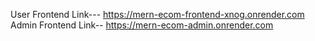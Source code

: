 User Frontend Link---
https://mern-ecom-frontend-xnog.onrender.com
Admin Frontend Link--
https://mern-ecom-admin.onrender.com
